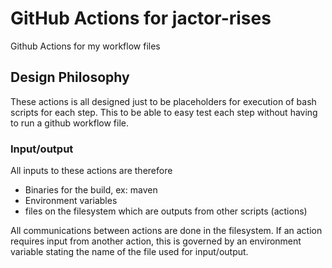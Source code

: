 # GitHub Actions for jactor-rises
Github Actions for my workflow files

## Design Philosophy
These actions is all designed just to be placeholders for execution of
bash scripts for each step. This to be able to easy test each step 
without having to run a github workflow file.

### Input/output
All inputs to these actions are therefore
- Binaries for the build, ex: maven
- Environment variables
- files on the filesystem which are outputs from other scripts (actions)

All communications between actions are done in the filesystem. If an action requires input from another action, this is
governed by an environment variable stating the name of the file used for input/output.
